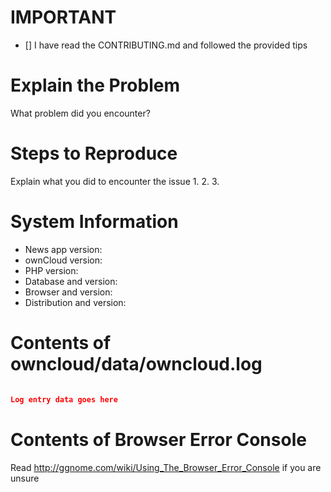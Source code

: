 # IMPORTANT

* [] I have read the CONTRIBUTING.md and followed the provided tips

# Explain the Problem
What problem did you encounter?

# Steps to Reproduce
Explain what you did to encounter the issue
1.
2.
3.

# System Information
* News app version:
* ownCloud version:
* PHP version:
* Database and version:
* Browser and version:
* Distribution and version:

# Contents of owncloud/data/owncloud.log

```json

Log entry data goes here

```

# Contents of Browser Error Console
Read http://ggnome.com/wiki/Using_The_Browser_Error_Console if you are unsure
